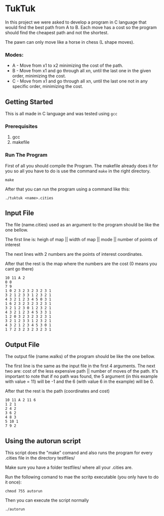 # TukTuk

In this project we were asked to develop a program in C language that would find the best path from A to B. Each move has a cost so the program should find the cheapest path and not the shortest.

The pawn can only move like a horse in chess (L shape moves).

### Modes:
* A - Move from x1 to x2 minimizing the cost of the path.
* B - Move from x1 and go through all xn, until the last one in the given order, minimizing the cost.
* C - Move from x1 and go through all xn, until the last one not in any specific order, minimizing the cost.



## Getting Started

This is all made in C language and was tested using `gcc`

### Prerequisites

1. gcc
2. makefile


### Run The Program

First of all you should compile the Program.
The makefile already does it for you so all you have to do is use the command `make` in the right directory.

```
make
```

After that you can run the program using a command like this:

```
./tuktuk <name>.cities
```

## Input File

The file (name.cities) used as an argument to the program should be like the one bellow.

The first line is: heigh of map || width of map || mode || number of points of interest

The next lines with 2 numbers are the points of interest coordinates.

After that the rest is the map where the numbers are the cost (0 means you cant go there)

```
10 11 A 2
0 0
7 9
1 0 2 3 2 3 2 3 2 3 1
3 2 1 2 3 3 1 2 3 2 1
4 3 2 1 2 3 4 5 0 3 1
1 6 2 3 2 3 2 3 2 3 1
3 2 1 2 3 0 1 2 3 2 1
4 3 2 1 2 3 4 5 3 3 1
1 2 0 3 2 3 2 3 2 3 1
3 2 1 2 3 3 1 2 3 2 1
4 3 2 1 2 3 4 5 3 0 1
1 7 2 3 2 3 2 3 2 3 1
```


## Output File

The output file (name.walks) of the program should be like the one bellow.

The first line is the same as the input file in the first 4 arguments. The next two are: cost of the less expensive path || number of moves of the path.
It's important to note that if no path was found, the 5 argument (in this example with value = 11) will be -1 and the 6 (with value 6 in the example) will be 0.

After that the rest is the path (coordinates and cost)

```
10 11 A 2 11 6
1 2 1
2 4 2
3 6 2
4 8 3
5 10 1
7 9 2
```

## Using the autorun script

This script does the "make" comand and also runs the program for every .cities file in the directory testfiles/

Make sure you have a folder testfiles/ where all your .cities are.

Run the following comand to mae the scritp executable (you only have to do it once):
```
chmod 755 autorun
```
Then you can execute the script normally
```
./autorun
```
